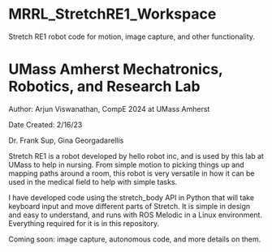 # MRRL_StretchRE1_Workspace
Stretch RE1 robot code for motion, image capture, and other functionality. 

# UMass Amherst Mechatronics, Robotics, and Research Lab
Author: Arjun Viswanathan, CompE 2024 at UMass Amherst

Date Created: 2/16/23

Dr. Frank Sup, Gina Georgadarellis

Stretch RE1 is a robot developed by hello robot inc, and is used by this lab at UMass to help in nursing. From simple motion to picking things up and mapping paths around a room, this robot is very versatile in how it can be used in the medical field to help with simple tasks. 

I have developed code using the stretch_body API in Python that will take keyboard input and move different parts of Stretch. It is simple in design and easy to understand, and runs with ROS Melodic in a Linux environment. Everything required for it is in this repository. 

Coming soon: image capture, autonomous code, and more details on them. 
